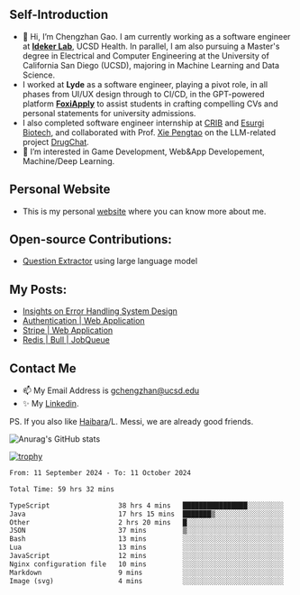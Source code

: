 ## Self-Introduction
- 👋 Hi, I’m Chengzhan Gao. I am currently working as a software engineer at **[Ideker Lab](https://idekerlab.ucsd.edu/)**, UCSD Health. In parallel, I am also pursuing a Master's degree in Electrical and Computer Engineering at the University of California San Diego (UCSD), majoring in Machine Learning and Data Science.
- I worked at **Lyde** as a software engineer, playing a pivot role, in all phases from UI/UX design through to CI/CD, in the GPT-powered platform **[FoxiApply](https://lyde.io)** to assist students in crafting compelling CVs and personal statements for university admissions.
- I also completed software engineer internship at [CRIB](https://apps.apple.com/us/app/crib-for-roommates/id6468918103?platform=iphone) and [Esurgi Biotech](https://myesurgi.com/), and collaborated with Prof. [Xie Pengtao](https://pengtaoxie.github.io/) on the LLM-related project [DrugChat](https://github.com/UCSD-AI4H/drugchat).
- 👀 I’m interested in Game Development, Web&App Developement, Machine/Deep Learning.

## Personal Website
-  This is my personal [website](https://gaochengzhan.netlify.app/) where you can know more about me.

## Open-source Contributions:
- [Question Extractor](https://github.com/nestordemeure/question_extractor) using large language model

## My Posts:
- [Insights on Error Handling System Design](https://gaochengzhan.netlify.app/post/error-handling/)
- [Authentication | Web Application](https://gaochengzhan.netlify.app/post/authentication/)
- [Stripe | Web Application](https://gaochengzhan.netlify.app/post/stripe/)
- [Redis | Bull | JobQueue](https://gaochengzhan.netlify.app/post/job-queue/)

## Contact Me
- 📫 My Email Address is gchengzhan@ucsd.edu
- ✨ My [Linkedin](https://www.linkedin.com/in/chengzhan-christoffel-gao/).

PS. If you also like [Haibara](https://www.detectiveconanworld.com/wiki/Ai_Haibara)/L. Messi, we are already good friends.

![Anurag's GitHub stats](https://github-readme-stats.vercel.app/api?username=GAOChengzhan&show_icons=true&theme=radical)

[![trophy](https://github-profile-trophy.vercel.app/?username=gaochengzhan&theme=flat&row=1&margin-w=12)](https://github.com/ryo-ma/github-profile-trophy)

<!--START_SECTION:waka-->

```txt
From: 11 September 2024 - To: 11 October 2024

Total Time: 59 hrs 32 mins

TypeScript                 38 hrs 4 mins   ████████████████░░░░░░░░░   63.96 %
Java                       17 hrs 15 mins  ███████▒░░░░░░░░░░░░░░░░░   28.98 %
Other                      2 hrs 20 mins   █░░░░░░░░░░░░░░░░░░░░░░░░   03.94 %
JSON                       37 mins         ▒░░░░░░░░░░░░░░░░░░░░░░░░   01.04 %
Bash                       13 mins         ░░░░░░░░░░░░░░░░░░░░░░░░░   00.39 %
Lua                        13 mins         ░░░░░░░░░░░░░░░░░░░░░░░░░   00.37 %
JavaScript                 12 mins         ░░░░░░░░░░░░░░░░░░░░░░░░░   00.36 %
Nginx configuration file   10 mins         ░░░░░░░░░░░░░░░░░░░░░░░░░   00.30 %
Markdown                   9 mins          ░░░░░░░░░░░░░░░░░░░░░░░░░   00.27 %
Image (svg)                4 mins          ░░░░░░░░░░░░░░░░░░░░░░░░░   00.12 %
```

<!--END_SECTION:waka-->

<!---
gaochengzhan/gaochengzhan is a ✨ special ✨ repository because its `README.md` (this file) appears on your GitHub profile.
You can click the Preview link to take a look at your changes.
--->
